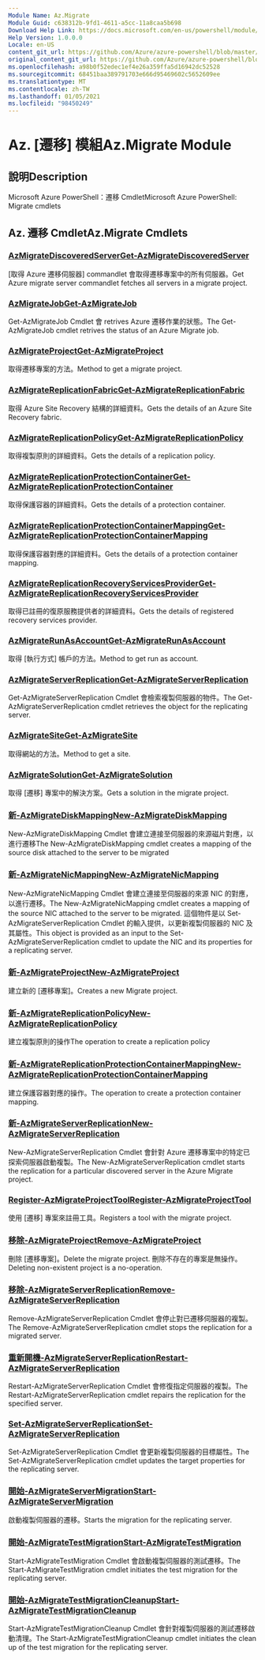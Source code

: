 ```yaml
---
Module Name: Az.Migrate
Module Guid: c638312b-9fd1-4611-a5cc-11a8caa5b698
Download Help Link: https://docs.microsoft.com/en-us/powershell/module/az.migrate
Help Version: 1.0.0.0
Locale: en-US
content_git_url: https://github.com/Azure/azure-powershell/blob/master/src/Migrate/help/Az.Migrate.md
original_content_git_url: https://github.com/Azure/azure-powershell/blob/master/src/Migrate/help/Az.Migrate.md
ms.openlocfilehash: a98b0f52edec1ef4e26a359ffa5d16942dc52528
ms.sourcegitcommit: 68451baa389791703e666d95469602c5652609ee
ms.translationtype: MT
ms.contentlocale: zh-TW
ms.lasthandoff: 01/05/2021
ms.locfileid: "98450249"
---
```

# <span data-ttu-id="5edba-101">Az. [遷移] 模組</span><span class="sxs-lookup"><span data-stu-id="5edba-101">Az.Migrate Module</span></span>
## <span data-ttu-id="5edba-102">說明</span><span class="sxs-lookup"><span data-stu-id="5edba-102">Description</span></span>
<span data-ttu-id="5edba-103">Microsoft Azure PowerShell：遷移 Cmdlet</span><span class="sxs-lookup"><span data-stu-id="5edba-103">Microsoft Azure PowerShell: Migrate cmdlets</span></span>

## <span data-ttu-id="5edba-104">Az. 遷移 Cmdlet</span><span class="sxs-lookup"><span data-stu-id="5edba-104">Az.Migrate Cmdlets</span></span>
### [<span data-ttu-id="5edba-105">AzMigrateDiscoveredServer</span><span class="sxs-lookup"><span data-stu-id="5edba-105">Get-AzMigrateDiscoveredServer</span></span>](Get-AzMigrateDiscoveredServer.md)
<span data-ttu-id="5edba-106">[取得 Azure 遷移伺服器] commandlet 會取得遷移專案中的所有伺服器。</span><span class="sxs-lookup"><span data-stu-id="5edba-106">Get Azure migrate server commandlet fetches all servers in a migrate project.</span></span>

### [<span data-ttu-id="5edba-107">AzMigrateJob</span><span class="sxs-lookup"><span data-stu-id="5edba-107">Get-AzMigrateJob</span></span>](Get-AzMigrateJob.md)
<span data-ttu-id="5edba-108">Get-AzMigrateJob Cmdlet 會 retrives Azure 遷移作業的狀態。</span><span class="sxs-lookup"><span data-stu-id="5edba-108">The Get-AzMigrateJob cmdlet retrives the status of an Azure Migrate job.</span></span>

### [<span data-ttu-id="5edba-109">AzMigrateProject</span><span class="sxs-lookup"><span data-stu-id="5edba-109">Get-AzMigrateProject</span></span>](Get-AzMigrateProject.md)
<span data-ttu-id="5edba-110">取得遷移專案的方法。</span><span class="sxs-lookup"><span data-stu-id="5edba-110">Method to get a migrate project.</span></span>

### [<span data-ttu-id="5edba-111">AzMigrateReplicationFabric</span><span class="sxs-lookup"><span data-stu-id="5edba-111">Get-AzMigrateReplicationFabric</span></span>](Get-AzMigrateReplicationFabric.md)
<span data-ttu-id="5edba-112">取得 Azure Site Recovery 結構的詳細資料。</span><span class="sxs-lookup"><span data-stu-id="5edba-112">Gets the details of an Azure Site Recovery fabric.</span></span>

### [<span data-ttu-id="5edba-113">AzMigrateReplicationPolicy</span><span class="sxs-lookup"><span data-stu-id="5edba-113">Get-AzMigrateReplicationPolicy</span></span>](Get-AzMigrateReplicationPolicy.md)
<span data-ttu-id="5edba-114">取得複製原則的詳細資料。</span><span class="sxs-lookup"><span data-stu-id="5edba-114">Gets the details of a replication policy.</span></span>

### [<span data-ttu-id="5edba-115">AzMigrateReplicationProtectionContainer</span><span class="sxs-lookup"><span data-stu-id="5edba-115">Get-AzMigrateReplicationProtectionContainer</span></span>](Get-AzMigrateReplicationProtectionContainer.md)
<span data-ttu-id="5edba-116">取得保護容器的詳細資料。</span><span class="sxs-lookup"><span data-stu-id="5edba-116">Gets the details of a protection container.</span></span>

### [<span data-ttu-id="5edba-117">AzMigrateReplicationProtectionContainerMapping</span><span class="sxs-lookup"><span data-stu-id="5edba-117">Get-AzMigrateReplicationProtectionContainerMapping</span></span>](Get-AzMigrateReplicationProtectionContainerMapping.md)
<span data-ttu-id="5edba-118">取得保護容器對應的詳細資料。</span><span class="sxs-lookup"><span data-stu-id="5edba-118">Gets the details of a protection container mapping.</span></span>

### [<span data-ttu-id="5edba-119">AzMigrateReplicationRecoveryServicesProvider</span><span class="sxs-lookup"><span data-stu-id="5edba-119">Get-AzMigrateReplicationRecoveryServicesProvider</span></span>](Get-AzMigrateReplicationRecoveryServicesProvider.md)
<span data-ttu-id="5edba-120">取得已註冊的復原服務提供者的詳細資料。</span><span class="sxs-lookup"><span data-stu-id="5edba-120">Gets the details of registered recovery services provider.</span></span>

### [<span data-ttu-id="5edba-121">AzMigrateRunAsAccount</span><span class="sxs-lookup"><span data-stu-id="5edba-121">Get-AzMigrateRunAsAccount</span></span>](Get-AzMigrateRunAsAccount.md)
<span data-ttu-id="5edba-122">取得 [執行方式] 帳戶的方法。</span><span class="sxs-lookup"><span data-stu-id="5edba-122">Method to get run as account.</span></span>

### [<span data-ttu-id="5edba-123">AzMigrateServerReplication</span><span class="sxs-lookup"><span data-stu-id="5edba-123">Get-AzMigrateServerReplication</span></span>](Get-AzMigrateServerReplication.md)
<span data-ttu-id="5edba-124">Get-AzMigrateServerReplication Cmdlet 會檢索複製伺服器的物件。</span><span class="sxs-lookup"><span data-stu-id="5edba-124">The Get-AzMigrateServerReplication cmdlet retrieves the object for the replicating server.</span></span>

### [<span data-ttu-id="5edba-125">AzMigrateSite</span><span class="sxs-lookup"><span data-stu-id="5edba-125">Get-AzMigrateSite</span></span>](Get-AzMigrateSite.md)
<span data-ttu-id="5edba-126">取得網站的方法。</span><span class="sxs-lookup"><span data-stu-id="5edba-126">Method to get a site.</span></span>

### [<span data-ttu-id="5edba-127">AzMigrateSolution</span><span class="sxs-lookup"><span data-stu-id="5edba-127">Get-AzMigrateSolution</span></span>](Get-AzMigrateSolution.md)
<span data-ttu-id="5edba-128">取得 [遷移] 專案中的解決方案。</span><span class="sxs-lookup"><span data-stu-id="5edba-128">Gets a solution in the migrate project.</span></span>

### [<span data-ttu-id="5edba-129">新-AzMigrateDiskMapping</span><span class="sxs-lookup"><span data-stu-id="5edba-129">New-AzMigrateDiskMapping</span></span>](New-AzMigrateDiskMapping.md)
<span data-ttu-id="5edba-130">New-AzMigrateDiskMapping Cmdlet 會建立連接至伺服器的來源磁片對應，以進行遷移</span><span class="sxs-lookup"><span data-stu-id="5edba-130">The New-AzMigrateDiskMapping cmdlet creates a mapping of the source disk attached to the server to be migrated</span></span>

### [<span data-ttu-id="5edba-131">新-AzMigrateNicMapping</span><span class="sxs-lookup"><span data-stu-id="5edba-131">New-AzMigrateNicMapping</span></span>](New-AzMigrateNicMapping.md)
<span data-ttu-id="5edba-132">New-AzMigrateNicMapping Cmdlet 會建立連接至伺服器的來源 NIC 的對應，以進行遷移。</span><span class="sxs-lookup"><span data-stu-id="5edba-132">The New-AzMigrateNicMapping cmdlet creates a mapping of the source NIC attached to the server to be migrated.</span></span>
<span data-ttu-id="5edba-133">這個物件是以 Set-AzMigrateServerReplication Cmdlet 的輸入提供，以更新複製伺服器的 NIC 及其屬性。</span><span class="sxs-lookup"><span data-stu-id="5edba-133">This object is provided as an input to the Set-AzMigrateServerReplication cmdlet to update the NIC and its properties for a replicating server.</span></span>

### [<span data-ttu-id="5edba-134">新-AzMigrateProject</span><span class="sxs-lookup"><span data-stu-id="5edba-134">New-AzMigrateProject</span></span>](New-AzMigrateProject.md)
<span data-ttu-id="5edba-135">建立新的 [遷移專案]。</span><span class="sxs-lookup"><span data-stu-id="5edba-135">Creates a new Migrate project.</span></span>

### [<span data-ttu-id="5edba-136">新-AzMigrateReplicationPolicy</span><span class="sxs-lookup"><span data-stu-id="5edba-136">New-AzMigrateReplicationPolicy</span></span>](New-AzMigrateReplicationPolicy.md)
<span data-ttu-id="5edba-137">建立複製原則的操作</span><span class="sxs-lookup"><span data-stu-id="5edba-137">The operation to create a replication policy</span></span>

### [<span data-ttu-id="5edba-138">新-AzMigrateReplicationProtectionContainerMapping</span><span class="sxs-lookup"><span data-stu-id="5edba-138">New-AzMigrateReplicationProtectionContainerMapping</span></span>](New-AzMigrateReplicationProtectionContainerMapping.md)
<span data-ttu-id="5edba-139">建立保護容器對應的操作。</span><span class="sxs-lookup"><span data-stu-id="5edba-139">The operation to create a protection container mapping.</span></span>

### [<span data-ttu-id="5edba-140">新-AzMigrateServerReplication</span><span class="sxs-lookup"><span data-stu-id="5edba-140">New-AzMigrateServerReplication</span></span>](New-AzMigrateServerReplication.md)
<span data-ttu-id="5edba-141">New-AzMigrateServerReplication Cmdlet 會針對 Azure 遷移專案中的特定已探索伺服器啟動複製。</span><span class="sxs-lookup"><span data-stu-id="5edba-141">The New-AzMigrateServerReplication cmdlet starts the replication for a particular discovered server in the Azure Migrate project.</span></span>

### [<span data-ttu-id="5edba-142">Register-AzMigrateProjectTool</span><span class="sxs-lookup"><span data-stu-id="5edba-142">Register-AzMigrateProjectTool</span></span>](Register-AzMigrateProjectTool.md)
<span data-ttu-id="5edba-143">使用 [遷移] 專案來註冊工具。</span><span class="sxs-lookup"><span data-stu-id="5edba-143">Registers a tool with the migrate project.</span></span>

### [<span data-ttu-id="5edba-144">移除-AzMigrateProject</span><span class="sxs-lookup"><span data-stu-id="5edba-144">Remove-AzMigrateProject</span></span>](Remove-AzMigrateProject.md)
<span data-ttu-id="5edba-145">刪除 [遷移專案]。</span><span class="sxs-lookup"><span data-stu-id="5edba-145">Delete the migrate project.</span></span>
<span data-ttu-id="5edba-146">刪除不存在的專案是無操作。</span><span class="sxs-lookup"><span data-stu-id="5edba-146">Deleting non-existent project is a no-operation.</span></span>

### [<span data-ttu-id="5edba-147">移除-AzMigrateServerReplication</span><span class="sxs-lookup"><span data-stu-id="5edba-147">Remove-AzMigrateServerReplication</span></span>](Remove-AzMigrateServerReplication.md)
<span data-ttu-id="5edba-148">Remove-AzMigrateServerReplication Cmdlet 會停止對已遷移伺服器的複製。</span><span class="sxs-lookup"><span data-stu-id="5edba-148">The Remove-AzMigrateServerReplication cmdlet stops the replication for a migrated server.</span></span>

### [<span data-ttu-id="5edba-149">重新開機-AzMigrateServerReplication</span><span class="sxs-lookup"><span data-stu-id="5edba-149">Restart-AzMigrateServerReplication</span></span>](Restart-AzMigrateServerReplication.md)
<span data-ttu-id="5edba-150">Restart-AzMigrateServerReplication Cmdlet 會修復指定伺服器的複製。</span><span class="sxs-lookup"><span data-stu-id="5edba-150">The Restart-AzMigrateServerReplication cmdlet repairs the replication for the specified server.</span></span>

### [<span data-ttu-id="5edba-151">Set-AzMigrateServerReplication</span><span class="sxs-lookup"><span data-stu-id="5edba-151">Set-AzMigrateServerReplication</span></span>](Set-AzMigrateServerReplication.md)
<span data-ttu-id="5edba-152">Set-AzMigrateServerReplication Cmdlet 會更新複製伺服器的目標屬性。</span><span class="sxs-lookup"><span data-stu-id="5edba-152">The Set-AzMigrateServerReplication cmdlet updates the target properties for the replicating server.</span></span>

### [<span data-ttu-id="5edba-153">開始-AzMigrateServerMigration</span><span class="sxs-lookup"><span data-stu-id="5edba-153">Start-AzMigrateServerMigration</span></span>](Start-AzMigrateServerMigration.md)
<span data-ttu-id="5edba-154">啟動複製伺服器的遷移。</span><span class="sxs-lookup"><span data-stu-id="5edba-154">Starts the migration for the replicating server.</span></span>

### [<span data-ttu-id="5edba-155">開始-AzMigrateTestMigration</span><span class="sxs-lookup"><span data-stu-id="5edba-155">Start-AzMigrateTestMigration</span></span>](Start-AzMigrateTestMigration.md)
<span data-ttu-id="5edba-156">Start-AzMigrateTestMigration Cmdlet 會啟動複製伺服器的測試遷移。</span><span class="sxs-lookup"><span data-stu-id="5edba-156">The Start-AzMigrateTestMigration cmdlet initiates the test migration for the replicating server.</span></span>

### [<span data-ttu-id="5edba-157">開始-AzMigrateTestMigrationCleanup</span><span class="sxs-lookup"><span data-stu-id="5edba-157">Start-AzMigrateTestMigrationCleanup</span></span>](Start-AzMigrateTestMigrationCleanup.md)
<span data-ttu-id="5edba-158">Start-AzMigrateTestMigrationCleanup Cmdlet 會針對複製伺服器的測試遷移啟動清理。</span><span class="sxs-lookup"><span data-stu-id="5edba-158">The Start-AzMigrateTestMigrationCleanup cmdlet initiates the clean up of the test migration for the replicating server.</span></span>

